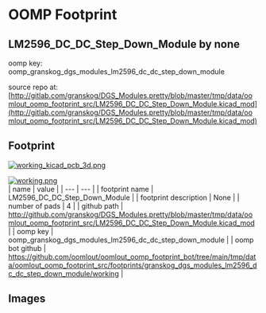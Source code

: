 # OOMP Footprint  
## LM2596_DC_DC_Step_Down_Module  by none  
  
oomp key: oomp_granskog_dgs_modules_lm2596_dc_dc_step_down_module  
  
source repo at: [http://gitlab.com/granskog/DGS_Modules.pretty/blob/master/tmp/data/oomlout_oomp_footprint_src/LM2596_DC_DC_Step_Down_Module.kicad_mod](http://gitlab.com/granskog/DGS_Modules.pretty/blob/master/tmp/data/oomlout_oomp_footprint_src/LM2596_DC_DC_Step_Down_Module.kicad_mod)  
## Footprint  
  
[![working_kicad_pcb_3d.png](working_kicad_pcb_3d_600.png)](working_kicad_pcb_3d.png)  
  
[![working.png](working_600.png)](working.png)  
| name | value | 
| --- | --- | 
| footprint name | LM2596_DC_DC_Step_Down_Module | 
| footprint description | None | 
| number of pads | 4 | 
| github path | http://github.com/granskog/DGS_Modules.pretty/blob/master/tmp/data/oomlout_oomp_footprint_src/LM2596_DC_DC_Step_Down_Module.kicad_mod | 
| oomp key | oomp_granskog_dgs_modules_lm2596_dc_dc_step_down_module | 
| oomp bot github | https://github.com/oomlout/oomlout_oomp_footprint_bot/tree/main/tmp/data/oomlout_oomp_footprint_src/footprints/granskog_dgs_modules_lm2596_dc_dc_step_down_module/working | 
## Images  

